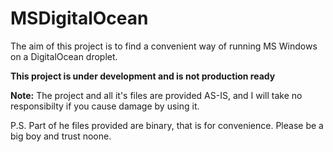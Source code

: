 # MSDigitalOcean

The aim of this project is to find a convenient way of running MS Windows on a DigitalOcean droplet.

**This project is under development and is not production ready**

**Note:** The project and all it's files are provided AS-IS, and I will take no responsibilty 
if you cause damage by using it.

P.S. Part of he files provided are binary, that is for convenience. Please be a big boy and trust noone.

